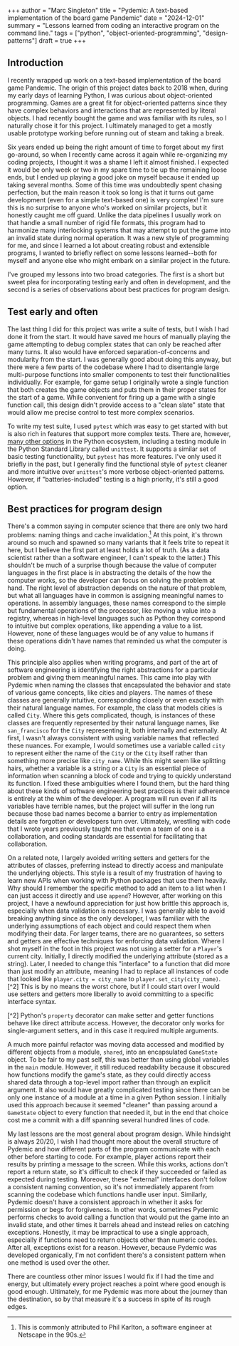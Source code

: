 +++
author = "Marc Singleton"
title = "Pydemic: A text-based implementation of the board game Pandemic"
date = "2024-12-01"
summary = "Lessons learned from coding an interactive program on the command line."
tags = ["python", "object-oriented-programming", "design-patterns"]
draft = true
+++

## Introduction
I recently wrapped up work on a text-based implementation of the board game Pandemic. The origin of this project dates back to 2018 when, during my early days of learning Python, I was curious about object-oriented programming. Games are a great fit for object-oriented patterns since they have complex behaviors and interactions that are represented by literal objects. I had recently bought the game and was familiar with its rules, so I naturally chose it for this project. I ultimately managed to get a mostly usable prototype working before running out of steam and taking a break.

Six years ended up being the right amount of time to forget about my first go-around, so when I recently came across it again while re-organizing my coding projects, I thought it was a shame I left it almost finished. I expected it would be only week or two in my spare time to tie up the remaining loose ends, but I ended up playing a good joke on myself because it ended up taking several months. Some of this time was undoubtedly spent chasing perfection, but the main reason it took so long is that it turns out game development (even for a simple text-based one) is very complex! I'm sure this is no surprise to anyone who's worked on similar projects, but it honestly caught me off guard. Unlike the data pipelines I usually work on that handle a small number of rigid file formats, this program had to harmonize many interlocking systems that may attempt to put the game into an invalid state during normal operation. It was a new style of programming for me, and since I learned a lot about creating robust and extensible programs, I wanted to briefly reflect on some lessons learned--both for myself and anyone else who might embark on a similar project in the future.

I've grouped my lessons into two broad categories. The first is a short but sweet plea for incorporating testing early and often in development, and the second is a series of observations about best practices for program design.

## Test early and often
The last thing I did for this project was write a suite of tests, but I wish I had done it from the start. It would have saved me hours of manually playing the game attempting to debug complex states that can only be reached after many turns. It also would have enforced separation-of-concerns and modularity from the start. I was generally good about doing this anyway, but there were a few parts of the codebase where I had to disentangle large multi-purpose functions into smaller components to test their functionalities individually. For example, for game setup I originally wrote a single function that both creates the game objects and puts them in their proper states for the start of a game. While convenient for firing up a game with a single function call, this design didn't provide access to a "clean slate" state that would allow me precise control to test more complex scenarios.

To write my test suite, I used `pytest` which was easy to get started with but is also rich in features that support more complex tests. There are, however, [many other options](https://wiki.python.org/moin/PythonTestingToolsTaxonomy) in the Python ecosystem, including a testing module in the Python Standard Library called `unittest`. It supports a similar set of basic testing functionality, but `pytest` has more features. I've only used it briefly in the past, but I generally find the functional style of `pytest` cleaner and more intuitive over `unittest`'s more verbose object-oriented patterns. However, if "batteries-included" testing is a high priority, it's still a good option.

## Best practices for program design
There's a common saying in computer science that there are only two hard problems: naming things and cache invalidation.[^1] At this point, it's thrown around so much and spawned so many variants that it feels trite to repeat it here, but I believe the first part at least holds a lot of truth. (As a data scientist rather than a software engineer, I can't speak to the latter.) This shouldn't be much of a surprise though because the value of computer languages in the first place is in abstracting the details of the how the computer works, so the developer can focus on solving the problem at hand. The right level of abstraction depends on the nature of that problem, but what all languages have in common is assigning meaningful names to operations. In assembly languages, these names correspond to the simple but fundamental operations of the processor, like moving a value into a registry, whereas in high-level languages such as Python they correspond to intuitive but complex operations, like appending a value to a list. However, none of these languages would be of any value to humans if these operations didn't have names that reminded us what the computer is doing.

[^1]: This is commonly attributed to Phil Karlton, a software engineer at Netscape in the 90s.

This principle also applies when writing programs, and part of the art of software engineering is identifying the right abstractions for a particular problem and giving them meaningful names. This came into play with Pydemic when naming the classes that encapsulated the behavior and state of various game concepts, like cities and players. The names of these classes are generally intuitive, corresponding closely or even exactly with their natural language names. For example, the class that models cities is called `City`. Where this gets complicated, though, is instances of these classes are frequently represented by their natural language names, like `san_francisco` for the `City` representing it, both internally and externally. At first, I wasn't always consistent with using variable names that reflected these nuances. For example, I would sometimes use a variable called `city` to represent either the name of the `City` or the `City` itself rather than something more precise like `city_name`. While this might seem like splitting hairs, whether a variable is a string or a `City` is an essential piece of information when scanning a block of code and trying to quickly understand its function. I fixed these ambiguities where I found them, but the hard thing about these kinds of software engineering best practices is their adherence is entirely at the whim of the developer. A program will run even if all its variables have terrible names, but the project will suffer in the long run because those bad names become a barrier to entry as implementation details are forgotten or developers turn over. Ultimately, wrestling with code that I wrote years previously taught me that even a team of one is a collaboration, and coding standards are essential for facilitating that collaboration.

On a related note, I largely avoided writing setters and getters for the attributes of classes, preferring instead to directly access and manipulate the underlying objects. This style is a result of my frustration of having to learn new APIs when working with Python packages that use them heavily. Why should I remember the specific method to add an item to a list when I can just access it directly and use `append`? However, after working on this project, I have a newfound appreciation for just how brittle this approach is, especially when data validation is necessary. I was generally able to avoid breaking anything since as the only developer, I was familiar with the underlying assumptions of each object and could respect them when modifying their data. For larger teams, there are no guarantees, so setters and getters are effective techniques for enforcing data validation. Where I shot myself in the foot in this project was not using a setter for a `Player`'s current city. Initially, I directly modified the underlying attribute (stored as a string). Later, I needed to change this "interface" to a function that did more than just modify an attribute, meaning I had to replace all instances of code that looked like `player.city = city_name` to `player.set_city(city_name)`.[^2] This is by no means the worst chore, but if I could start over I would use setters and getters more liberally to avoid committing to a specific interface syntax.

[^2] Python's `property` decorator can make setter and getter functions behave like direct attribute access. However, the decorator only works for single-argument setters, and in this case it required multiple arguments.

A much more painful refactor was moving data accessed and modified by different objects from a module, `shared`, into an encapsulated `GameState` object. To be fair to my past self, this was better than using global variables in the `main` module. However, it still reduced readability because it obscured how functions modify the game's state, as they could directly access shared data through a top-level import rather than through an explicit argument. It also would have greatly complicated testing since there can be only one instance of a module at a time in a given Python session. I initially used this approach because it seemed "cleaner" than passing around a `GameState` object to every function that needed it, but in the end that choice cost me a commit with a diff spanning several hundred lines of code.

My last lessons are the most general about program design. While hindsight is always 20/20, I wish I had thought more about the overall structure of Pydemic and how different parts of the program communicate with each other before starting to code. For example, player actions report their results by printing a message to the screen. While this works, actions don't report a return state, so it's difficult to check if they succeeded or failed as expected during testing. Moreover, these "external" interfaces don't follow a consistent naming convention, so it's not immediately apparent from scanning the codebase which functions handle user input. Similarly, Pydemic doesn't have a consistent approach in whether it asks for permission or begs for forgiveness. In other words, sometimes Pydemic performs checks to avoid calling a function that would put the game into an invalid state, and other times it barrels ahead and instead relies on catching exceptions. Honestly, it may be impractical to use a single approach, especially if functions need to return objects other than numeric codes. After all, exceptions exist for a reason. However, because Pydemic was developed organically, I'm not confident there's a consistent pattern when one method is used over the other.

There are countless other minor issues I would fix if I had the time and energy, but ultimately every project reaches a point where good enough is good enough. Ultimately, for me Pydemic was more about the journey than the destination, so by that measure it's a success in spite of its rough edges.
